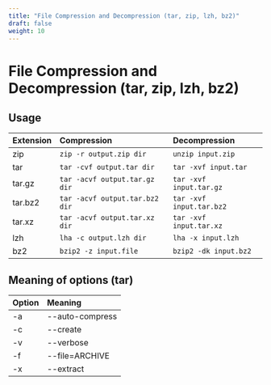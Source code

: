```yaml
---
title: "File Compression and Decompression (tar, zip, lzh, bz2)"
draft: false
weight: 10
---
```


# File Compression and Decompression (tar, zip, lzh, bz2)

## Usage

| Extension | Compression | Decompression |
| :-------- | :---------- | :------------ |
| zip       | `zip -r output.zip dir`           | `unzip input.zip`         |
| tar       | `tar -cvf output.tar dir`         | `tar -xvf input.tar`      |
| tar.gz    | `tar -acvf output.tar.gz dir`     | `tar -xvf input.tar.gz`   |
| tar.bz2   | `tar -acvf output.tar.bz2 dir`    | `tar -xvf input.tar.bz2`  |
| tar.xz    | `tar -acvf output.tar.xz dir`     | `tar -xvf input.tar.xz`   |
| lzh       | `lha -c output.lzh dir`           | `lha -x input.lzh`        |
| bz2       | `bzip2 -z input.file`             | `bzip2 -dk input.bz2`     |

## Meaning of options (tar)

| Option | Meaning |
|:-------|:--------|
| -a     | --auto-compress  |
| -c     | --create         |
| -v     | --verbose        |
| -f     | --file=ARCHIVE   |
| -x     | --extract        |
